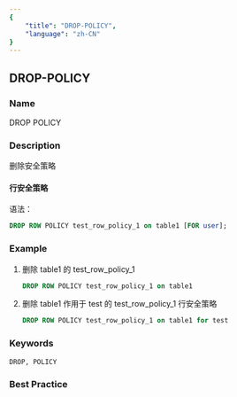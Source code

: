 ```yaml
---
{
    "title": "DROP-POLICY",
    "language": "zh-CN"
}
---
```


<!--
Licensed to the Apache Software Foundation (ASF) under one
or more contributor license agreements.  See the NOTICE file
distributed with this work for additional information
regarding copyright ownership.  The ASF licenses this file
to you under the Apache License, Version 2.0 (the
"License"); you may not use this file except in compliance
with the License.  You may obtain a copy of the License at

  http://www.apache.org/licenses/LICENSE-2.0

Unless required by applicable law or agreed to in writing,
software distributed under the License is distributed on an
"AS IS" BASIS, WITHOUT WARRANTIES OR CONDITIONS OF ANY
KIND, either express or implied.  See the License for the
specific language governing permissions and limitations
under the License.
-->

## DROP-POLICY

### Name

DROP POLICY

### Description

删除安全策略

#### 行安全策略

语法：

```sql
DROP ROW POLICY test_row_policy_1 on table1 [FOR user];
```

### Example

1. 删除 table1 的 test_row_policy_1

   ```sql
   DROP ROW POLICY test_row_policy_1 on table1
   ```

2. 删除 table1 作用于 test 的 test_row_policy_1 行安全策略

   ```sql
   DROP ROW POLICY test_row_policy_1 on table1 for test
   ```

### Keywords

    DROP, POLICY

### Best Practice


